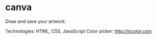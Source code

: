 # canva
Draw and save your artwork.

Technologies: HTML, CSS, JavaScript
Color picker: http://jscolor.com
